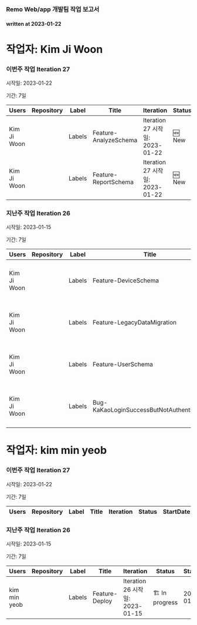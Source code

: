 ### Remo Web/app 개발팀 작업 보고서

#### written at 2023-01-22

# 작업자: Kim Ji Woon

### 이번주 작업 Iteration 27


시작일: 2023-01-22


기간: 7일

| Users | Repository | Label | Title | Iteration | Status | StartDate | DueDate |
| ----- | ---------- | ----- | ----- | --------- | ------ | --------- | ------- |
| Kim Ji Woon |  | Labels | Feature-AnalyzeSchema | Iteration 27 시작일: 2023-01-22 | 🆕 New |  |  |
| Kim Ji Woon |  | Labels | Feature-ReportSchema | Iteration 27 시작일: 2023-01-22 | 🆕 New |  |  |

### 지난주 작업 Iteration 26


시작일: 2023-01-15


기간: 7일

| Users | Repository | Label | Title | Iteration | Status | StartDate | DueDate |
| ----- | ---------- | ----- | ----- | --------- | ------ | --------- | ------- |
| Kim Ji Woon |  | Labels | Feature-DeviceSchema | Iteration 26 시작일: 2023-01-15 | 🆕 New |  |  |
| Kim Ji Woon |  | Labels | Feature-LegacyDataMigration | Iteration 26 시작일: 2023-01-15 | 🆕 New |  |  |
| Kim Ji Woon |  | Labels | Feature-UserSchema | Iteration 26 시작일: 2023-01-15 | 🆕 New |  |  |
| Kim Ji Woon |  | Labels | Bug-KaKaoLoginSuccessButNotAuthenticated | Iteration 26 시작일: 2023-01-15 | 🏗 In progress | 2023-01-16 | 2023-01-17 |

# 작업자: kim min yeob

### 이번주 작업 Iteration 27


시작일: 2023-01-22


기간: 7일

| Users | Repository | Label | Title | Iteration | Status | StartDate | DueDate |
| ----- | ---------- | ----- | ----- | --------- | ------ | --------- | ------- |


### 지난주 작업 Iteration 26


시작일: 2023-01-15


기간: 7일

| Users | Repository | Label | Title | Iteration | Status | StartDate | DueDate |
| ----- | ---------- | ----- | ----- | --------- | ------ | --------- | ------- |
| kim min yeob |  | Labels | Feature-Deploy | Iteration 26 시작일: 2023-01-15 | 🏗 In progress | 2023-01-09 | 2023-01-20 |
